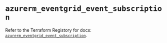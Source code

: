 # `azurerm_eventgrid_event_subscription`

Refer to the Terraform Registory for docs: [`azurerm_eventgrid_event_subscription`](https://www.terraform.io/docs/providers/azurerm/r/eventgrid_event_subscription).
